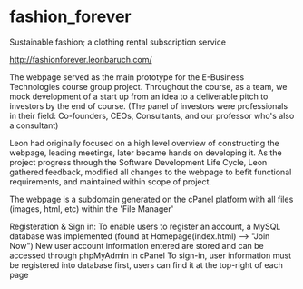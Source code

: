 # fashion_forever
Sustainable fashion; a clothing rental subscription service

http://fashionforever.leonbaruch.com/

The webpage served as the main prototype for the E-Business Technologies course group project.
Throughout the course, as a team, we mock development of a start up from an idea to a deliverable pitch to investors by the end of course.
  (The panel of investors were professionals in their field: Co-founders, CEOs, Consultants, and our professor who's also a consultant)

Leon had originally focused on a high level overview of constructing the webpage, leading meetings, later became hands on developing it.
As the project progress through the Software Development Life Cycle, 
Leon gathered feedback, modified all changes to the webpage to befit functional requirements, and maintained within scope of project.

The webpage is a subdomain generated on the cPanel platform with all files (images, html, etc) within the 'File Manager'

Registeration & Sign in:
To enable users to register an account, a MySQL database was implemented (found at Homepage(index.html) --> "Join Now")
New user account information entered are stored and can be accessed through phpMyAdmin in cPanel
To sign-in, user information must be registered into database first, users can find it at the top-right of each page
